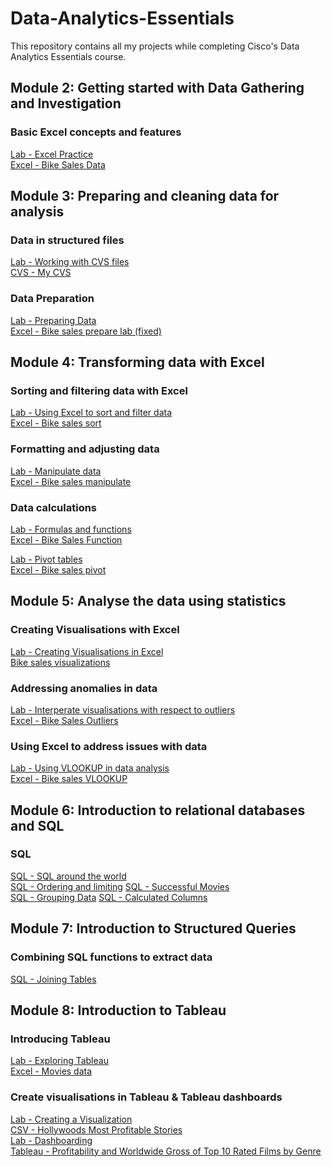 # Data-Analytics-Essentials
This repository contains all my projects while completing Cisco's Data Analytics Essentials course.

<!-- Module 2!-->

## Module 2: Getting started with Data Gathering and Investigation
### Basic Excel concepts and features
<a href="Lab - Excel Practice" target="_blank">Lab - Excel Practice</a>
<br>
<a href="Bike_Sales_Data.xlsx" target="_blank">Excel - Bike Sales Data</a>

<!-- Module 3!-->

## Module 3: Preparing and cleaning data for analysis
### Data in structured files
<a href="Lab - Working with CVS files" target="_blank">Lab - Working with CVS files</a>
<br>
<a href="MyCSV.csv" target="_blank">CVS - My CVS</a>

### Data Preparation
<a href="Lab - Preparing Data" target="_blank">Lab - Preparing Data</a>
<br>
<a href="Bike_Sales_Prepare_Lab_3.4.7.xlsx" target="_blank"> Excel - Bike sales prepare lab (fixed)</a>

<!-- Module 4!-->

## Module 4: Transforming data with Excel

### Sorting and filtering data with Excel
<a href="Lab - Using Excel to Sort and Filter Data​" target="_blank">Lab - Using Excel to sort and filter data</a>
<br>
<a href="Bike_Sales_Sort_Lab_4.1.2.xlsx" target="_blank">Excel - Bike sales sort</a>

### Formatting and adjusting data
<a href="​​Lab - Manipulate Data​" target="_blank">Lab - Manipulate data</a>
<br>
<a href="Bike_Sales_Manipulate_Lab_4.2.7.xlsx" target="_blank">Excel - Bike sales manipulate</a>

### Data calculations
<a href="Lab – Formulas and Functions​" target="_blank">Lab - Formulas and functions</a>
<br>
<a href="Bike_Sales_Functions_Lab.xlsx" target="_blank">Excel - Bike Sales Function</a>

<a href="Lab - Pivot Table​s" target="_blank">Lab - Pivot tables</a>
<br>
<a href="Bike_Sales_Pivot_Lab.xlsx" target="_blank">Excel - Bike sales pivot</a>

<!-- Module 5!-->

## Module 5: Analyse the data using statistics
### Creating Visualisations with Excel
<a href="Lab - Create Visualizations in Excel" target="_blank">Lab - Creating Visualisations in Excel</a>
<br>
<a href="Bike_Sales_Visualizations_Lab.xlsx" target="_blank">Bike sales visualizations</a>

### Addressing anomalies in data 
<a href="Lab – Interpret Visualizations with Respect to Outliers​" target="_blank">Lab - Interperate visualisations with respect to outliers</a>
<br>
<a href="Bike_Sales_Outlier_Lab.xlsx" target="_blank">Excel - Bike Sales Outliers</a>

### Using Excel to address issues with data 
<a href="​​Lab - Using VLOOKUP in Data Analysis​" target="_blank">Lab - Using VLOOKUP in data analysis</a>
<br>
<a href="Bike_Sales_VLOOKUP.xlsx" target="_blank">Excel - Bike sales VLOOKUP</a>

<!-- Module 6!-->

## Module 6: Introduction to relational databases and SQL
### SQL
<a href="Lab - SQL Around the World (1).html" target="_blank">SQL - SQL around the world</a>
<br>
<a href="Lab - Ordering and Limiting.html" target="_blank">SQL - Ordering and limiting</a>
<a href="Lab - Successful Movies.html" target="_blank">SQL - Successful Movies</a>
<br>
<a href="Lab - Grouping Data.html" target="_blank">SQL - Grouping Data</a>
<a href="Lab - Calculated Columns.html" target="_blank">SQL - Calculated Columns</a>

## Module 7: Introduction to Structured Queries 
### Combining SQL functions to extract data
<a href="Lab - Joining Tables.html" target="_blank">SQL - Joining Tables</a>


## Module 8: Introduction to Tableau
### Introducing Tableau
<a href="Lab – Exploring Tableau" target="_blank">Lab - Exploring Tableau</a>
<br>
<a href="Movies_data_2000.xlsx" target="_blank">Excel - Movies data</a>

### Create visualisations in Tableau & Tableau dashboards
<a href="Lab - Creating a Visualization" target="_blank">Lab - Creating a Visualization</a>
<br>
<a href="HollywoodsMostProfitableStories.csv" target="_blank">CSV - Hollywoods Most Profitable Stories</a>
<br>
<a href="Lab - Dashboarding​" target="_blank">Lab - Dashboarding​</a>
<br>
<a href="https://public.tableau.com/shared/2WN3KWDWH?:display_count=n&:origin=viz_share_link" target="_blank">Tableau - Profitability and Worldwide Gross of Top 10 Rated Films by Genre​</a>
